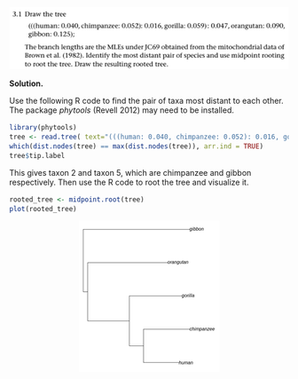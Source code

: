 <p align="center">
  <img src="img/3.1-P.png">
</p>

**Solution.**

Use the following R code to find the pair of taxa most distant to each
other. The package *phytools* (Revell 2012) may need to be installed.

```R
library(phytools)
tree <- read.tree( text="(((human: 0.040, chimpanzee: 0.052): 0.016, gorilla: 0.059): 0.047, orangutan: 0.090, gibbon: 0.125);" )
which(dist.nodes(tree) == max(dist.nodes(tree)), arr.ind = TRUE)
tree$tip.label
```

This gives taxon 2 and taxon 5, which are chimpanzee and gibbon
respectively. Then use the R code to root the tree and visualize it.

```R
rooted_tree <- midpoint.root(tree)
plot(rooted_tree)
```

<p align="center">
  <img src="img/3.1-1.png">
</p>
